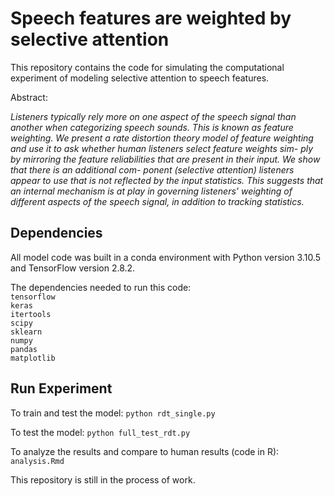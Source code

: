 # Speech features are weighted by selective attention

This repository contains the code for simulating the computational experiment of modeling selective attention to speech features.

Abstract:

*Listeners typically rely more on one aspect of the speech signal than another when categorizing speech sounds. This is known as feature weighting. We present a rate distortion theory model of feature weighting and use it to ask whether human listeners select feature weights sim- ply by mirroring the feature reliabilities that are present in their input. We show that there is an additional com- ponent (selective attention) listeners appear to use that is not reflected by the input statistics. This suggests that an internal mechanism is at play in governing listeners’ weighting of different aspects of the speech signal, in addition to tracking statistics.*


## Dependencies

All model code was built in a conda environment with Python version 3.10.5 and TensorFlow version 2.8.2.

The dependencies needed to run this code:<br/>
`tensorflow`<br/>
`keras`<br/>
`itertools`<br/>
`scipy`<br/>
`sklearn`<br/>
`numpy`<br/>
`pandas`<br/>
`matplotlib`<br/>

## Run Experiment
To train and test the model:
`python rdt_single.py`

To test the model:
`python full_test_rdt.py`

To analyze the results and compare to human results (code in R):
`analysis.Rmd`

This repository is still in the process of work.

